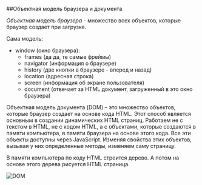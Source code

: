 ##Объектная модель браузера и документа

*Объектная модель браузера* - множество всех объектов, которые браузер создает при загрузке.

Сама модель:

- window (окно браузера):
    - frames (да да, те самые фреймы)
    - navigator (информация о браузере)
    - history (две кнопки в браузере - вперед и назад)
    - location (адресная строка)
    - screen (информация об экране пользователя)
    - document (отвечает за HTML документ, загруженный в это окно браузера)
    
Объектная модель документа (DOM) – это множество объектов, которые браузер создает на основе кода HTML. Этот способ является основным в создании динамических  HTML страниц. Работаем не с текстом в HTML, не с кодом HTML, а с объектами, которые создаются в памяти компьютера, в памяти браузера на основе этого кода. Все эти объекты доступны через JavaScript. Изменяя свойства этих объектов, вызывая у них определенные методы, изменяем саму страницу.

В памяти компьютера по коду HTML строится дерево. А потом на основе этого дерева рисуется HTML страница.

![DOM](http://kudrenko.info/images/stories/javascript/document-object-model1.gif)